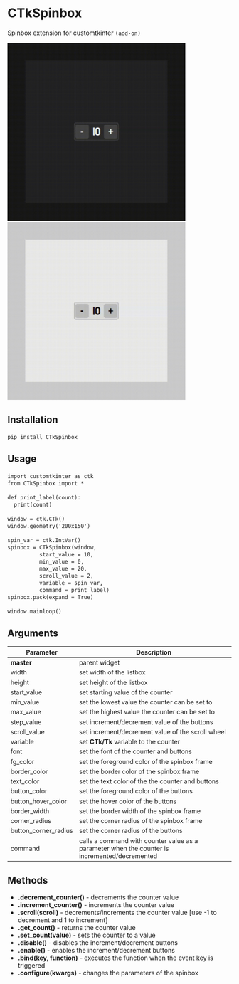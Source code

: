 # CTkSpinbox
Spinbox extension for customtkinter `(add-on)`

<img src = 'https://raw.githubusercontent.com/Sheikh-Rashdan/CTkSpinbox/main/images/spinbox_showcase_dark.gif?token=GHSAT0AAAAAACF7N6FM6PHDHK32VR3P3ZEWZGWMK7A' width = '400'> <img  src = 'https://raw.githubusercontent.com/Sheikh-Rashdan/CTkSpinbox/main/images/spinbox_showcase_light.gif?token=GHSAT0AAAAAACF7N6FN7UJ6SO6QK3ELEH6QZGWMLAQ' width = '400'>

## Installation
```
pip install CTkSpinbox
```

## Usage
```
import customtkinter as ctk
from CTkSpinbox import *

def print_label(count):
  print(count)

window = ctk.CTk()
window.geometry('200x150')

spin_var = ctk.IntVar()
spinbox = CTkSpinbox(window,
          start_value = 10,
          min_value = 0,
          max_value = 20,
          scroll_value = 2,
          variable = spin_var,
          command = print_label)
spinbox.pack(expand = True)

window.mainloop()
```

## Arguments
| Parameter | Description |
|-----------| ------------|
| **master** | parent widget |
| width | set width of the listbox |
| height | set height of the listbox |
| start_value | set starting value of the counter |
| min_value | set the lowest value the counter can be set to|
| max_value | set the highest value the counter can be set to |
| step_value | set increment/decrement value of the buttons |
| scroll_value | set increment/decrement value of the scroll wheel |
| variable | set **CTk/Tk** variable to the counter |
| font | set the font of the counter and buttons |
| fg_color | set the foreground color of the spinbox frame |
| border_color | set the border color of the spinbox frame |
| text_color | set the text color of the the counter and buttons |
| button_color | set the foreground color of the buttons |
| button_hover_color | set the hover color of the buttons |
| border_width | set the border width of the spinbox frame |
| corner_radius | set the corner radius of the spinbox frame |
| button_corner_radius | set the corner radius of the buttons |
| command | calls a command with counter value as a parameter when the counter is incremented/decremented |

## Methods
- **.decrement_counter()** - decrements the counter value
- **.increment_counter()** - increments the counter value
- **.scroll(scroll)** - decrements/increments the counter value [use -1 to decrement and 1 to increment]
- **.get_count()** - returns the counter value
- **.set_count(value)** - sets the counter to a value
- **.disable()** - disables the increment/decrement buttons
- **.enable()** - enables the increment/decrement buttons
- **.bind(key, function)** - executes the function when the event key is triggered
- **.configure(kwargs)** - changes the parameters of the spinbox
